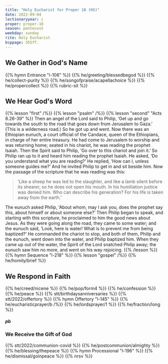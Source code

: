 ```yaml
---
title: "Holy Eucharist for Proper 18 (HS)"
date: 2022-09-04
lectionaryyear: c
proper: proper-18
season: pentecost
weekday: sunday
rite: Holy Eucharist
bcppage: 355ff.
---
```


## We Gather in God's Name
{{% hymn Entrance "l-106" %}}
{{% he/greeting/blessedbegod %}}
{{% he/collect-purity %}}
{{% he/songofpraise/acapellachoice %}}
{{% he/propercollect %}}
{{% rubric-sit %}}

## We Hear God's Word
{{% lesson "first" /%}}
{{% lesson "psalm" /%}}
{{% lesson "second" "Acts 8.26-39" %}}
Then an angel of the Lord said to Philip, ‘Get up and go towards the south to the road that goes down from Jerusalem to Gaza.’ (This is a wilderness road.) So he got up and went. Now there was an Ethiopian eunuch, a court official of the Candace, queen of the Ethiopians, in charge of her entire treasury. He had come to Jerusalem to worship and was returning home; seated in his chariot, he was reading the prophet Isaiah. Then the Spirit said to Philip, ‘Go over to this chariot and join it.’ So Philip ran up to it and heard him reading the prophet Isaiah. He asked, ‘Do you understand what you are reading?’ He replied, ‘How can I, unless someone guides me?’ And he invited Philip to get in and sit beside him. Now the passage of the scripture that he was reading was this:

> ‘Like a sheep he was led to the slaughter,
>    and like a lamb silent before its shearer,
>      so he does not open his mouth.
> In his humiliation justice was denied him.
>    Who can describe his generation?
>      For his life is taken away from the earth.’

The eunuch asked Philip, ‘About whom, may I ask you, does the prophet say this, about himself or about someone else?’ Then Philip began to speak, and starting with this scripture, he proclaimed to him the good news about Jesus. As they were going along the road, they came to some water; and the eunuch said, ‘Look, here is water! What is to prevent me from being baptized?’ He commanded the chariot to stop, and both of them, Philip and the eunuch, went down into the water, and Philip baptized him. When they came up out of the water, the Spirit of the Lord snatched Philip away; the eunuch saw him no more, and went on his way rejoicing.
{{% /lesson %}}
{{% hymn Sequence "l-218" %}}
{{% lesson "gospel" /%}}
{{% he/homily/brief %}}

## We Respond in Faith
{{% he/creed/nicene %}}
{{% he/pop/form4 %}}
{{% he/confession %}}
{{% he/peace %}}
{{% stt/birthdaysanniversaries %}}
{{% stt/2022/offertory %}}
{{% hymn Offertory "l-145" %}}
{{% he/eucharisticprayer/b /%}}
{{% he/lordsprayer/1 %}}
{{% he/fraction/long %}}

##### pb
### We Receive the Gift of God
{{% stt/2022/communion-covid %}}
{{% he/postcommunion/almighty %}}
{{% he/blessing/thepeace %}}
{{% hymn Processional "l-196" %}}
{{% he/dismissal/goinpeace %}}
{{% nrsv %}}
